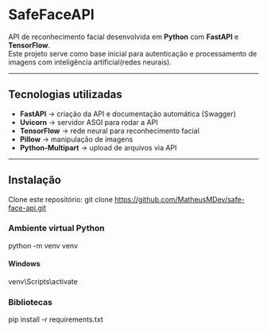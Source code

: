 # SafeFaceAPI

API de reconhecimento facial desenvolvida em **Python** com **FastAPI** e **TensorFlow**.  
Este projeto serve como base inicial para autenticação e processamento de imagens com inteligência artificial(redes neurais).

---

## Tecnologias utilizadas
- **FastAPI** → criação da API e documentação automática (Swagger)
- **Uvicorn** → servidor ASGI para rodar a API
- **TensorFlow** → rede neural para reconhecimento facial
- **Pillow** → manipulação de imagens
- **Python-Multipart** → upload de arquivos via API

---

## Instalação
Clone este repositório:
git clone https://github.com/MatheusMDev/safe-face-api.git


### Ambiente virtual Python
python -m venv venv

#### Windows
venv\Scripts\activate

### Bibliotecas
pip install -r requirements.txt
